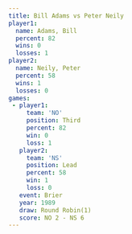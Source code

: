 ```yaml
---
title: Bill Adams vs Peter Neily
player1:            
  name: Adams, Bill 
  percent: 82       
  wins: 0           
  losses: 1         
player2:            
  name: Neily, Peter
  percent: 58       
  wins: 1           
  losses: 0         
games:
 - player1:         
     team: 'NO'     
     position: Third
     percent: 82    
     win: 0         
     loss: 1        
   player2:        
     team: 'NS'    
     position: Lead
     percent: 58   
     win: 1        
     loss: 0       
   event: Brier        
   year: 1989          
   draw: Round Robin(1)
   score: NO 2 - NS 6  
---
```

